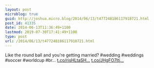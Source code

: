 ```yaml
---
layout: post
microblog: true
guid: http://joshua.micro.blog/2014/06/13/t477248186117918721.html
post_id: 41335
date: 2014-06-13T11:36:49+1100
lastmod: 2019-07-30T17:41:49+1100
type: post
url: /2014/06/13/t477248186117918721.html
---
```

Like the round ball and you're getting married? #wedding #weddings #soccer #worldcup #br... [t.co/risHLtaSH...](http://t.co/risHLtaSHl) [t.co/JHgFO7ltj...](http://t.co/JHgFO7ltja)

